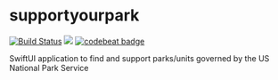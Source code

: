 # supportyourpark

[![Build Status](https://travis-ci.com/MarcoEidinger/supportyourpark.svg?branch=master)](https://travis-ci.com/MarcoEidinger/supportyourpark)
[![](https://img.shields.io/badge/Protected_by-Hound-a873d1.svg)](https://houndci.com)
[![codebeat badge](https://codebeat.co/badges/23d0b585-0cc6-4aec-a75b-ca7b5cd368e1)](https://codebeat.co/projects/github-com-marcoeidinger-supportyourpark-master)

SwiftUI application to find and support parks/units governed by the US National Park Service
